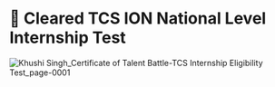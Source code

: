 # :small_blue_diamond: Cleared TCS ION National Level Internship Test

![Khushi Singh_Certificate of Talent Battle-TCS Internship Eligibility Test_page-0001](https://user-images.githubusercontent.com/107871742/176396606-266b770c-7880-46c5-8623-599036603855.jpg)
